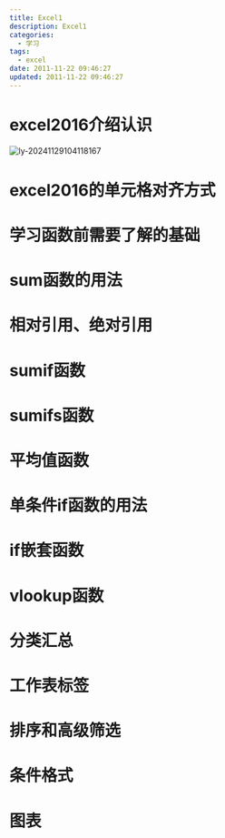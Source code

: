 ```yaml
---
title: Excel1
description: Excel1 
categories:
  - 学习 
tags:
  - excel
date: 2011-11-22 09:46:27
updated: 2011-11-22 09:46:27
---
```


# excel2016介绍认识
![ly-20241129104118167](attachments/img/ly-20241129104118167.png)

# excel2016的单元格对齐方式

# 学习函数前需要了解的基础

# sum函数的用法

# 相对引用、绝对引用

# sumif函数

# sumifs函数

# 平均值函数

# 单条件if函数的用法

# if嵌套函数

# vlookup函数

# 分类汇总

# 工作表标签

# 排序和高级筛选

# 条件格式

# 图表